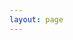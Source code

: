 ```yaml
---
layout: page
---
```

<div class="container buttersbeingbutterscontainer">
  <!-- <a href="/toe-beans" onclick="openToeBeansWindow()"> -->
  <a onclick="openFeedbackPage()"></a>

  <script>
    function openFeedbackPage() {
      window.open('/feedback-app', '_self);
      return false;
    }
  </script>

</div>
